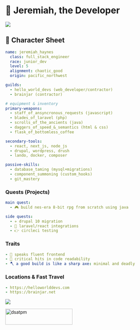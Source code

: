 <h1>🧙 Jeremiah, the Developer</h1>
<p align="left"><img src="https://github-readme-stats.vercel.app/api?username=dsatpm&show_icons=true&theme=dracula&count_private=true" /></p>

## 🧾 Character Sheet

```yaml
name: jeremiah_haynes
  class: full_stack_engineer
  race: junior_dev
  level: 5
  alignment: chaotic_good
  origin: pacific_northwest

guilds:
  - hello_world_devs (web_developer/contractor)
  - brainjar (contractor)

# equipment & inventory
primary-weapons:
  - staff_of_ansyncronous_requests (javascript)
  - blades_of_laravel (php)
  - scrolls_of_the_ancients (java)
  - daggers_of_speed_&_semantics (html & css)
  - flask_of_bottomless_coffee

secondary-tools:
  - react, next_js, node_js
  - drupal, wordpress, drush
  - lando, docker, composer

passive-skills:
  - database_taming (mysql+migrations)
  - component_summoning (custom_hooks)
  - git_mastery
```

### Quests (Projects)

```yaml
main quest:
  - 🎮 build nes-era 8-bit rpg from scratch using java

side quests:
  - ✈️ drupal 10 migration
  - 💏 laravel/react integrations
  - 👉 circleci testing
```

### Traits

```yaml
- 🐉 speaks fluent frontend
- 🧪 critical hits in code readability
- 🪓 a good build is like a sharp axe: minimal and deadly
```

### Locations & Fast Travel

```yaml
- https://helloworlddevs.com
- https://brainjar.net
```

<p align="left"><img src="https://github-readme-streak-stats.herokuapp.com/?user=dsatpm&theme=dracula" /></p>

<a href="https://www.buymeacoffee.com/dsatpm"> 
  <img align="left" src="https://cdn.buymeacoffee.com/buttons/v2/default-yellow.png" height="50" width="210" alt="dsatpm" />
</a>
